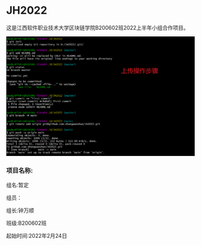 # 											JH2022

这是江西软件职业技术大学区块链学院B200602班2022上半年小组合作项目。

![image-20220224114207891](README.assets/image-20220224114207891.png)

### 项目名称:

组名:暂定

组员：

组长:钟万顺

班级:B200602班

起始时间:2022年2月24日
